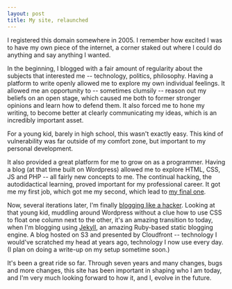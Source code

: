 ```yaml
---
layout: post
title: My site, relaunched
---
```


I registered this domain somewhere in 2005. I remember how excited I was to have my own piece of the internet, a corner staked out where I could do anything and say anything I wanted.

In the beginning, I blogged with a fair amount of regularity about the subjects that interested me -- technology, politics, philosophy. Having a platform to write openly allowed me to explore my own individual feelings. It allowed me an opportunity to -- sometimes clumsily -- reason out my beliefs on an open stage, which caused me both to former stronger opinions and learn how to defend them. It also forced me to hone my writing, to become better at clearly communicating my ideas, which is an incredibly important asset.

For a young kid, barely in high school, this wasn't exactly easy. This kind of vulnerability was far outside of my comfort zone, but important to my personal development.

It also provided a great platform for me to grow on as a programmer. Having a blog (at that time built on Wordpress) allowed me to explore HTML, CSS, JS and PHP -- all fairly new concepts to me. The continual hacking, the autodidactical learning, proved important for my professional career. It got me my first job, which got me my second, which lead to [my final one][na].

Now, several iterations later, I'm finally [blogging like a hacker][tpw]. Looking at that young kid, muddling around Wordpress without a clue how to use CSS to float one column next to the other, it's an amazing transition to today, when I'm blogging using [Jekyll][j], an amazing Ruby-based static blogging engine. A blog hosted on S3 and presented by Cloudfront -- technology I would've scratched my head at years ago, technology I now use every day. (I plan on doing a write-up on my setup sometime soon.)

It's been a great ride so far. Through seven years and many changes, bugs and more changes, this site has been important in shaping who I am today, and I'm very much looking forward to how it, and I, evolve in the future.

[na]: http://newaperio.com
[tpw]: http://tom.preston-werner.com/2008/11/17/blogging-like-a-hacker.html
[j]: http://jekyllrb.com